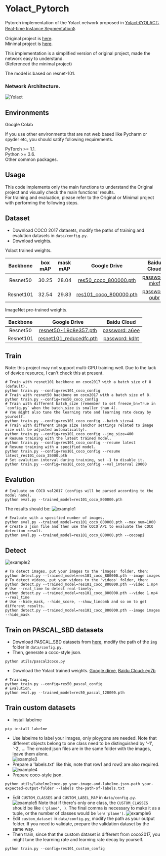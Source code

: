 # Yolact_Pytorch
Pytorch implementation of the Yolact network proposed in [Yolact:《YOLACT: Real-time Instance Segmentation》](https://arxiv.org/abs/1904.02689). 

Original project is [here](https://github.com/dbolya/yolact).   
Minimal project is [here](https://github.com/feiyuhuahuo/Yolact_minimal).

This implementation is a simplified version of original project, made the network easy to understand.    
(Referenced the minimal project)

The model is based on resnet-101.
### Network Architecture.       
![Yolact](https://user-images.githubusercontent.com/45263010/77279640-9200a000-6d05-11ea-93fc-adbe405517a4.png)

## Environments
Google Colab

If you use other environments that are not web based like Pycharm or spyder etc, you should satify following requirements.

PyTorch >= 1.1.  
Python >= 3.6.  
Other common packages.


## Usage
This code implements only the main functions to understand the Original project and visually check the main functions' results.     
For training and evaluation, please refer to the Original or Minimal project with performing the following steps.

## Dataset
- Download COCO 2017 datasets, modify the paths of training and evalution datasets in `data/config.py`. 
- Download weights.

Yolact trained weights.  

|Backbone   | box mAP  | mask mAP  | Google Drive                                                                                                         |Baidu Cloud          |
|:---------:|:--------:|:---------:|:--------------------------------------------------------------------------------------------------------------------:|:----------------------------------------------------------------:|
|Resnet50   | 30.25    | 28.04     | [res50_coco_800000.pth](https://drive.google.com/file/d/1kMm0tBZh8NuXBLmXKzVhOKR98Hpd81ja/view?usp=sharing)  |[password: mksf](https://pan.baidu.com/s/1XDeDwg1Xw9GJCucJNqdNZw) |
|Resnet101  | 32.54    | 29.83     | [res101_coco_800000.pth](https://drive.google.com/file/d/1KyjhkLEw0D8zP8IiJTTOR0j6PGecKbqS/view?usp=sharing)      |[password: oubr](https://pan.baidu.com/s/1uX_v1RPISxgwQ2LdsbJrJQ) |

ImageNet pre-trained weights.  

| Backbone  | Google Drive                                                                                                    |Baidu Cloud                                                        |
|:---------:|:---------------------------------------------------------------------------------------------------------------:|:-----------------------------------------------------------------:|
| Resnet50  | [resnet50-19c8e357.pth](https://drive.google.com/file/d/1Uwz7BYHEmPuMCRQDW2wD00Jbeb-jxWng/view?usp=sharing)     | [password: a6ee](https://pan.baidu.com/s/1aFLE-e1KdH_FxRlisWzTHw) |
| Resnet101 | [resnet101_reducedfc.pth](https://drive.google.com/file/d/1vaDqYNB__jTB7_p9G6QTMvoMDlGkHzhP/view?usp=sharing)   | [password: kdht](https://pan.baidu.com/s/1ha4aH7xVg-0J0Ukcqcr6OQ) |

## Train
Note: this project may not support multi-GPU training well. Due to the lack of device resource, I can't check this at present.
```Shell
# Train with resnet101 backbone on coco2017 with a batch size of 8 (default).
python train.py --config=res101_coco_config
# Train with resnet50 backbone on coco2017 with a batch size of 8.
python train.py --config=res50_coco_config
# Train with different batch_size (remember to set freeze_bn=True in `config.py` when the batch_size is smaller than 4).
# You might also tune the learning rate and learning rate decay by yourself.
python train.py --config=res101_coco_config --batch_size=4
# Train with different image size (anchor settings related to image size will be adjusted automatically).
python train.py --config=res101_coco_config --img_size=400
# Resume training with the latest trained model.
python train.py --config=res101_coco_config --resume latest
# Resume training with a specified model.
python train.py --config=res101_coco_config --resume latest_res101_coco_35000.pth
# Set evalution interval during training, set -1 to disable it.  
python train.py --config=res101_coco_config --val_interval 20000
```

## Evalution
```Shell
# Evaluate on COCO val2017 (configs will be parsed according to the model name).
python eval.py --trained_model=res101_coco_800000.pth
```
The results should be:
![example1](https://user-images.githubusercontent.com/45263010/77282118-66cd7f00-6d0c-11ea-8bd3-1ab2ed998d04.png)

```Shell
# Evaluate with a specified number of images.
python eval.py --trained_model=res101_coco_800000.pth --max_num=1000
# Create a json file and then use the COCO API to evaluate the COCO detection result.
python eval.py --trained_model=res101_coco_800000.pth --cocoapi
```
## Detect
![example2](https://user-images.githubusercontent.com/45263010/77282121-67feac00-6d0c-11ea-86c2-b17f863b425e.jpg)
```Shell
# To detect images, put your images to the 'images' folder, then:
python detect.py --trained_model=res101_coco_800000.pth --image images
# To detect videos, put your videos to the 'videos' folder, then:
python detect.py --trained_model=res101_coco_800000.pth --video 1.mp4
# Use --real_time to detect real-timely.
python detect.py --trained_model=res101_coco_800000.pth --video 1.mp4 --real_time
# Use --hide_mask, --hide_score, --show_lincomb and so on to get different results.
python detect.py --trained_model=res101_coco_800000.pth --image images --hide_mask
```

## Train on PASCAL_SBD datasets
- Download PASCAL_SBD datasets from [here](http://home.bharathh.info/pubs/codes/SBD/download.html), modify the path of the `img` folder in `data/config.py`.
- Then, generate a coco-style json.
```Shell
python utils/pascal2coco.py
```
- Download the Yolact trained weights.
[Google dirve](https://drive.google.com/file/d/1QHO_FEbsFJvN9_L4WZqCpKFtUre6iMVb/view?usp=sharing),   [Baidu Cloud: eg7b](https://pan.baidu.com/s/1KM5yV4IxHiAX4Iwn5G_TuA)

```Shell
# Training.
python train.py --config=res50_pascal_config
# Evalution.
python eval.py --trained_model=res50_pascal_120000.pth
```

## Train custom datasets
- Install labelme  
```Shell
pip install labelme
```
- Use labelme to label your images, only ploygons are needed. Note that different objects belong to one class need to be distinguished by '-1', '-2', ... The created json files are in the same folder with the images, leave them alone.  
![example3](https://user-images.githubusercontent.com/45263010/77282124-692fd900-6d0c-11ea-9053-6790b25a20e0.png)
- Prepare a 'labels.txt' like this, note that row1 and row2 are also required.  
![example4](https://user-images.githubusercontent.com/45263010/77282295-de031300-6d0c-11ea-841b-58fd932f6acb.png)
- Prepare coco-style json.
```Shell
python utils/labelme2coco.py your-image-and-labelme-json-path your-expected-output-folder --labels the-path-of-labels.txt
```
- Edit `CUSTOM_CLASSES` and `CUSTOM_LABEL_MAP` in `data/config.py`.  
![example5](https://user-images.githubusercontent.com/45263010/77282129-6b923300-6d0c-11ea-9d92-79973ab5c2c1.png)
Note that if there's only one class, the `CUSTOM_CLASSES` should be like `('plane', )`. The final comma is necessary to make it as a tuple, or the number of classes would be `len('plane')`.
![example6](https://user-images.githubusercontent.com/45263010/77282136-6e8d2380-6d0c-11ea-86ef-86ce6833a718.png)
- Edit `custom_dataset` in `data/config.py`, modify the path as your output folder. If you need to validate, prepare the validation dataset by the same way.  
- Then train, since that the custom dataset is different from coco2017, you might tune the learning rate and learning rate decay by yourself.  
```Shell
python train.py --config=res101_custom_config
```
